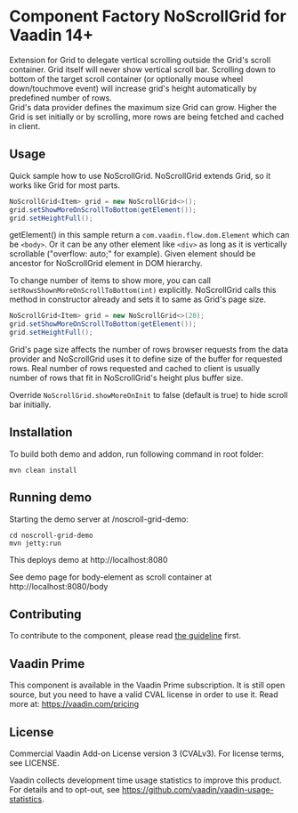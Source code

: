 # Component Factory NoScrollGrid for Vaadin 14+

Extension for Grid to delegate vertical scrolling outside the Grid's scroll container. Grid itself will never show vertical scroll bar. Scrolling down to bottom of the target scroll container (or optionally mouse wheel down/touchmove event) will increase grid's height automatically by predefined number of rows.  
Grid's data provider defines the maximum size Grid can grow. Higher the Grid is set initially or by scrolling, more rows are being fetched and cached in client.  

## Usage

Quick sample how to use NoScrollGrid. NoScrollGrid extends Grid, so it works like Grid for most parts.  

```java
NoScrollGrid<Item> grid = new NoScrollGrid<>();
grid.setShowMoreOnScrollToBottom(getElement());
grid.setHeightFull();

```

getElement() in this sample return a `com.vaadin.flow.dom.Element` which can be `<body>`. Or it can be any other element like `<div>` as long as it is vertically scrollable ("overflow: auto;" for example). Given element should be ancestor for NoScrollGrid element in DOM hierarchy.  

To change number of items to show more, you can call `setRowsShownMoreOnScrollToBottom(int)` explicitly. NoScrollGrid calls this method in constructor already and sets it to same as Grid's page size. 

```java
NoScrollGrid<Item> grid = new NoScrollGrid<>(20);
grid.setShowMoreOnScrollToBottom(getElement());
grid.setHeightFull();

```

Grid's page size affects the number of rows browser requests from the data provider and NoScrollGrid uses it to define size of the buffer for requested rows. Real number of rows requested and cached to client is usually number of rows that fit in NoScrollGrid's height plus buffer size. 

Override `NoScrollGrid.showMoreOnInit` to false (default is true) to hide scroll bar initially.

## Installation

To build both demo and addon, run following command in root folder:
```
mvn clean install
```

## Running demo

Starting the demo server at /noscroll-grid-demo:
```
cd noscroll-grid-demo
mvn jetty:run
```

This deploys demo at http://localhost:8080
  
See demo page for body-element as scroll container at http://localhost:8080/body

## Contributing

To contribute to the component, please read [the guideline](https://github.com/vaadin/vaadin-core/blob/master/CONTRIBUTING.md) first.

## Vaadin Prime

This component is available in the Vaadin Prime subscription. It is still open source, but you need to have a valid CVAL license in order to use it. Read more at: https://vaadin.com/pricing

## License

Commercial Vaadin Add-on License version 3 (CVALv3). For license terms, see LICENSE.

Vaadin collects development time usage statistics to improve this product. For details and to opt-out, see https://github.com/vaadin/vaadin-usage-statistics.